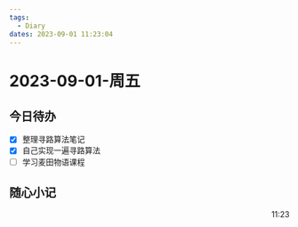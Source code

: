 ```yaml
---
tags:
  - Diary
dates: 2023-09-01 11:23:04
---
```

# 2023-09-01-周五

## 今日待办

- [x] 整理寻路算法笔记 
- [x] 自己实现一遍寻路算法
- [ ] 学习麦田物语课程

## 随心小记



<p align="right">11:23<p/>
